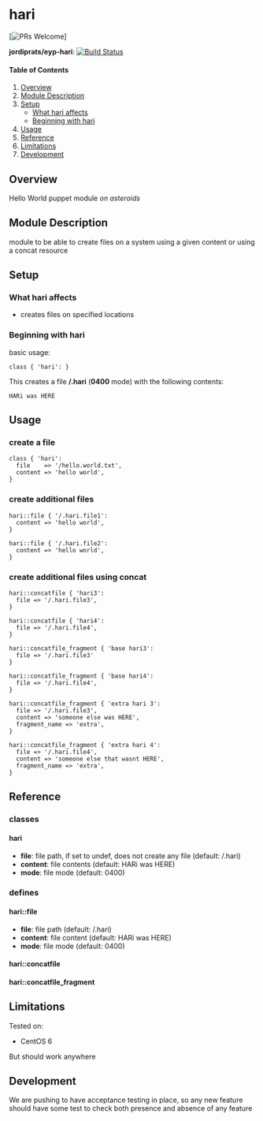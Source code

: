 # hari

[![PRs Welcome](https://img.shields.io/badge/prs-welcome-brightgreen.svg)]

**jordiprats/eyp-hari**: [![Build Status](https://travis-ci.org/jordiprats/eyp-hari.png?branch=master)](https://travis-ci.org/jordiprats/eyp-hari)


#### Table of Contents

1. [Overview](#overview)
2. [Module Description](#module-description)
3. [Setup](#setup)
    * [What hari affects](#what-hari-affects)
    * [Beginning with hari](#beginning-with-hari)
4. [Usage](#usage)
5. [Reference](#reference)
5. [Limitations](#limitations)
6. [Development](#development)

## Overview

Hello World puppet module *on asteroids*

## Module Description

module to be able to create files on a system using a given content or using
a concat resource

## Setup

### What hari affects

* creates files on specified locations

### Beginning with hari

basic usage:

```puppet
class { 'hari': }
```

This creates a file **/.hari** (**0400** mode) with the following contents:

```
HARi was HERE
```

## Usage

### create a file

```puppet
class { 'hari':
  file    => '/hello.world.txt',
  content => 'hello world',
}
```

### create additional files

```puppet
hari::file { '/.hari.file1':
  content => 'hello world',
}

hari::file { '/.hari.file2':
  content => 'hello world',
}
```

### create additional files using concat

```puppet
hari::concatfile { 'hari3':
  file => '/.hari.file3',
}

hari::concatfile { 'hari4':
  file => '/.hari.file4',
}

hari::concatfile_fragment { 'base hari3':
  file => '/.hari.file3'
}

hari::concatfile_fragment { 'base hari4':
  file => '/.hari.file4',
}

hari::concatfile_fragment { 'extra hari 3':
  file => '/.hari.file3',
  content => 'someone else was HERE',
  fragment_name => 'extra',
}

hari::concatfile_fragment { 'extra hari 4':
  file => '/.hari.file4',
  content => 'someone else that wasnt HERE',
  fragment_name => 'extra',
}
```

## Reference

### classes

#### hari

* **file**: file path, if set to undef, does not create any file (default: /.hari)
* **content**: file contents (default: HARi was HERE)
* **mode**: file mode (default: 0400)

### defines

#### hari::file

* **file**: file path (default: /.hari)
* **content**: file content (default: HARi was HERE)
* **mode**: file mode (default: 0400)

#### hari::concatfile

#### hari::concatfile_fragment

## Limitations

Tested on:
* CentOS 6

But should work anywhere

## Development

We are pushing to have acceptance testing in place, so any new feature should
have some test to check both presence and absence of any feature
